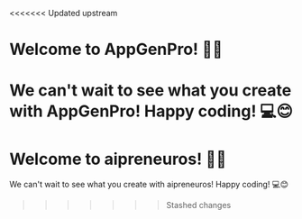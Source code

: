 <<<<<<< Updated upstream
# Welcome to AppGenPro! 🚀🤖

We can't wait to see what you create with AppGenPro! Happy coding! 💻😊
=======
# Welcome to aipreneuros! 🚀🤖

We can't wait to see what you create with aipreneuros! Happy coding! 💻😊
>>>>>>> Stashed changes



